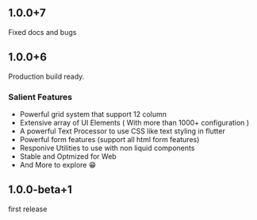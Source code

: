 ## 1.0.0+7
Fixed docs and bugs

## 1.0.0+6
Production build ready.

### Salient Features
- Powerful grid system that support 12 column
- Extensive array of UI Elements ( With more than 1000+ configuration )
- A powerful Text Processor to use CSS like text styling in flutter
- Powerful form features (support all html form features)
- Responive Utilities to use with non liquid components
- Stable and Optmized for Web
- And More to explore 😁

## 1.0.0-beta+1

first release